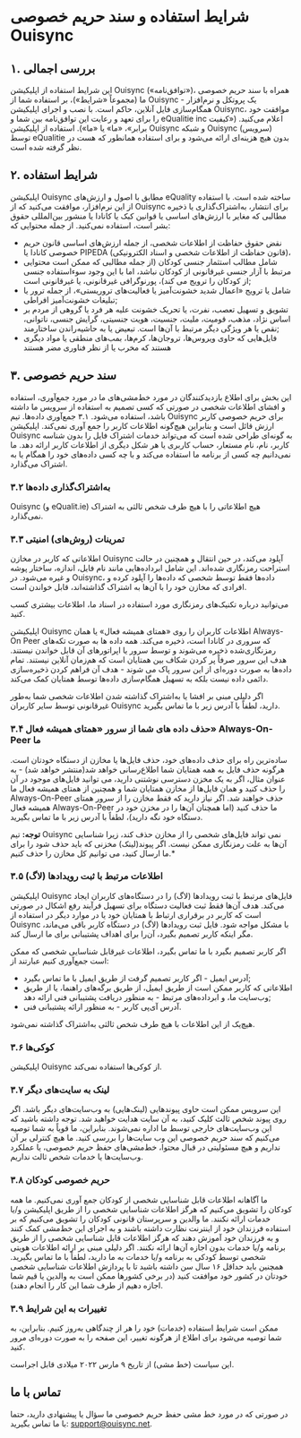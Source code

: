 # شرایط استفاده و سند حریم خصوصی Ouisync

## ۱. بررسی اجمالی
این شرایط استفاده از اپلیکیشن Ouisync («توافق‌نامه»)، همراه با سند حریم خصوصی ما
(مجموعاً «شرایط»)، بر استفاده شما از Ouisync - یک پروتکل و نرم‌افزار همگام‌سازی
فایل آنلاین، حاکم است. با نصب و اجرای اپلیکیشن Ouisync، موافقت خود را برای تعهد
و رعایت این توافق‌نامه بین شما و eQualitie inc اعلام می‌کنید. («کیفیت برابر»،
«ما» یا «ما»). استفاده از اپلیکیشن Ouisync و شبکه Ouisync (سرویس) توسط eQualitie
بدون هیچ هزینه‌ای ارائه می‌شود و برای استفاده همانطور که هست در نظر گرفته‌ شده
است.

## ۲. شرایط استفاده
اپلیکیشن Ouisync مطابق با اصول و ارزش‌های eQuality ساخته شده است. با استفاده از
این نرم‌افزار، موافقت می‌کنید که از Ouisync برای انتشار، به‌اشتراک‌گذاری یا
ذخیره مطالبی که مغایر با ارزش‌های اساسی یا قوانین کبک یا کانادا یا منشور
بین‌المللی حقوق بشر است، استفاده نمی‌کنید. از جمله محتوایی که:
* نقض حقوق حفاظت از اطلاعات شخصی، از جمله ارزش‌های اساسی قانون حریم خصوصی کانادا
  یا PIPEDA (قانون حفاظت از اطلاعات شخصی و اسناد الکترونیکی)،
* شامل مطالب استثمار جنسی کودکان (از جمله مطالبی که ممکن است محتوایی مرتبط با
  آزار جنسی غیرقانونی از کودکان نباشد، اما با این وجود سوءاستفاده جنسی از کودکان
  را ترویج می کند)، پورنوگرافی غیرقانونی، یا غیرقانونی است;
* شامل یا ترویج «اعمال شدید خشونت‌آمیز یا فعالیت‌های تروریستی»، از جمله ترور یا
  تبلیغات خشونت‌آمیز افراطی;
* تشویق و تسهیل تعصب، نفرت، یا تحریک خشونت علیه هر فرد یا گروهی از مردم بر اساس
  نژاد، مذهب، قومیت، ملیت، جنسیت، هویت جنسیتی، گرایش جنسی، ناتوانی، نقص یا هر
  ویژگی دیگر مرتبط با آن‌ها است. تبعیض یا به حاشیه‌راندن ساختارمند;
* فایل‌هایی که حاوی ویروس‌ها، تروجان‌ها، کرم‌ها، بمب‌های منطقی یا مواد دیگری
  هستند که مخرب یا از نظر فناوری مضر هستند

## ۳. سند حریم خصوصی

این بخش برای اطلاع بازدیدکنندگان در مورد خط‌مشی‌های ما در مورد جمع‌آوری، استفاده
و افشای اطلاعات شخصی در صورتی که کسی تصمیم به استفاده از سرویس ما داشته باشد،
استفاده می‌شود. ۳.۱ جمع‌آوری داده‌ها. تیم Ouisync برای حریم خصوصی کاربر ارزش
قائل است و بنابراین هیچ‌گونه اطلاعات کاربر را جمع آوری نمی‌کند. اپلیکیشن Ouisync
به گونه‌ای طراحی شده است که می‌تواند خدمات اشتراک فایل را بدون شناسه کاربر، نام،
نام مستعار، حساب کاربری یا هر شکل دیگری از اطلاعات کاربر ارائه دهد. ما نمی‌دانیم
چه کسی از برنامه ما استفاده می‌کند و با چه کسی داده‌های خود را همگام یا به
اشتراک می‌گذارد.

### ۳.۲ به‌اشتراک‌گذاری داده‌ها
Ouisync (و eQualit.ie) هیچ اطلاعاتی را با هیچ طرف شخص ثالثی به اشتراک نمی‌گذارد.

### ۳.۳ تمرینات (روش‌های) امنیتی
اطلاعاتی که کاربر در مخازن Ouisync آپلود می‌کند، در حین انتقال و همچنین در حالت
استراحت رمزنگاری شده‌اند. این شامل ابرداده‌هایی مانند نام فایل، اندازه، ساختار
پوشه و غیره می‌شود. در Ouisync، داده‌ها فقط توسط شخصی که داده‌ها را آپلود کرده و
افرادی که مخازن خود را با آن‌ها به اشتراک گذاشته‌اند، قابل خواندن است.

می‌توانید درباره تکنیک‌های رمزنگاری مورد استفاده در اسناد ما، اطلاعات بیشتری کسب
کنید.

اپلیکیشن Ouisync اطلاعات کاربران را روی «همتای همیشه فعال» یا همان Always-On
Peer که سروری در کانادا است، ذخیره می‌کند. همه داده ها به صورت تکه‌های
رمزنگاری‌شده ذخیره می‌شوند و توسط سرور یا اپراتورهای آن قابل خواندن نیستند. هدف
این سرور صرفاً پر کردن شکاف بین همتایان است که هم‌زمان آنلاین نیستند. تمام
داده‌ها به صورت دوره‌ای از این سرور پاک می شوند - هدف آن فراهم کردن ذخیره‌سازی
دائمی داده نیست بلکه به تسهیل همگام‌سازی داده‌ها توسط همتایان کمک می‌کند.

اگر دلیلی مبنی بر افشا یا به‌اشتراک گذاشته شدن اطلاعات شخصی شما به‌طور غیرقانونی
توسط سایر کاربران Ouisync دارید، لطفاً با آدرس زیر با ما تماس بگیرید.

### ۳.۴ حذف داده های شما از سرور «همتای همیشه فعال» Always-On-Peer ما
ساده‌ترین راه برای حذف داده‌های خود، حذف فایل‌ها یا مخازن از دستگاه خودتان است.
هرگونه حذف فایل به همه همتایان شما اطلاع‌رسانی خواهد شد(منتشر خواهد شد) - به
عنوان مثال، اگر به یک مخزن دسترسی نوشتنی دارید، می توانید فایل‌های موجود در آن
را حذف کنید و همان فایل‌ها از مخازن همتایان شما و همچنین از همتای همیشه فعال ما
Always-On-Peer حذف خواهند شد. اگر نیاز دارید که فقط مخازن را از سرور همتای همیشه
فعال Always-On-Peer ما حذف کنید (اما همچنان آن‌ها را در مخزن خود در دستگاه خود
نگه دارید)، لطفاً با آدرس زیر با ما تماس بگیرید.

**توجه:** تیم Ouisync نمی تواند فایل‌های شخصی را از مخازن حذف کند، زیرا شناسایی
آن‌ها به علت رمزنگاری ممکن نیست. اگر پیوند(لینک) مخزنی که باید حذف شود را برای
ما ارسال کنید، می توانیم کل مخازن را حذف کنیم.*

### ۳.۵ اطلاعات مرتبط با ثبت رویدادها (لاگ)
اپلیکیشن Ouisync فایل‌های مرتبط با ثبت رویدادها (لاگ) را در دستگاه‌های کاربران
ایجاد می‌کند. هدف آن‌ها فقط ثبت فعالیت دستگاه برای تسهیل فرآیند رفع اشکال در
صورتی است که کاربر در برقراری ارتباط با همتایان خود یا در موارد دیگر در استفاده
از Ouisync با مشکل مواجه شود. فایل ثبت رویدادها (لاگ) در دستگاه کاربر باقی
می‌ماند، مگر اینکه کاربر تصمیم بگیرد، آن‌را برای اهداف پشتیبانی برای ما ارسال
کند.

اگر کاربر تصمیم بگیرد با ما تماس بگیرد، اطلاعات غیرقابل شناسایی شخصی که ممکن است
جمع‌آوری کنیم عبارتند از:
* آدرس ایمیل - اگر کاربر تصمیم گرفت از طریق ایمیل با ما تماس بگیرد;
* اطلاعاتی که کاربر ممکن است از طریق ایمیل، از طریق برگه‌های راهنما، یا از طریق
  وب‌سایت ما، و ابرداده‌های مرتبط - به منظور دریافت پشتیبانی فنی ارائه دهد;
* آدرس آی‌پی کاربر - به منظور ارائه پشتیبانی فنی.

هیچ‌یک از این اطلاعات با هیچ طرف شخص ثالثی به‌اشتراک گذاشته نمی‌شود.

### ۳.۶ کوکی‌ها
اپلیکیشن Ouisync از کوکی‌ها استفاده نمی‌کند.

### ۳.۷ لینک به سایت‌های دیگر
این سرویس ممکن است حاوی پیوندهایی (لینک‌هایی) به وب‌سایت‌های دیگر باشد. اگر روی
پیوند شخص ثالث کلیک کنید، به آن سایت هدایت خواهید شد. توجه داشته باشید که این
وب‌سایت‌های خارجی توسط ما اداره نمی‌شوند. بنابراین، ما قویاً به شما توصیه
می‌کنیم که سند حریم خصوصی این وب سایت‌ها را بررسی کنید. ما هیچ کنترلی بر آن
نداریم و هیچ مسئولیتی در قبال محتوا، خط‌مشی‌های حفظ حریم خصوصی، یا عملکرد
وب‌سایت‌ها یا خدمات شخص ثالث نداریم.

### ۳.۸ حریم خصوصی کودکان
ما آگاهانه اطلاعات قابل شناسایی شخصی از کودکان جمع آوری نمی‌کنیم. ما همه کودکان
را تشویق می‌کنیم که هرگز اطلاعات شناسایی شخصی را از طریق اپلیکیشن و/یا خدمات
ارائه نکنند. ما والدین و سرپرستان قانونی کودکان را تشویق می‌کنیم که بر استفاده
فرزندان خود از اینترنت نظارت داشته باشند و به اجرای این خط‌مشی کمک کنند و به
فرزندان خود آموزش دهند که هرگز اطلاعات قابل شناسایی شخصی را از طریق برنامه و/یا
خدمات بدون اجازه آن‌ها ارائه نکنند. اگر دلیلی مبنی بر ارائه اطلاعات هویتی شخصی
توسط کودکی به برنامه و/یا خدمات به ما دارید، لطفاً با ما تماس بگیرید. همچنین
باید حداقل ۱۶ سال سن داشته باشید تا با پردازش اطلاعات شناسایی شخصی خودتان در
کشور خود موافقت کنید (در برخی کشورها ممکن است به والدین یا قیم شما اجازه دهیم از
طرف شما این کار را انجام دهند).

### ۳.۹ تغییرات به این شرایط
ممکن است شرایط استفاده (خدمات) خود را هر از چندگاهی به‌روز کنیم. بنابراین، به
شما توصیه می‌شود برای اطلاع از هر‌گونه تغییر، این صفحه را به صورت دوره‌ای مرور
کنید.

این سیاست (خط مشی) از تاریخ ۹ مارس ۲۰۲۲ میلادی قابل اجراست.

## تماس با ما
در صورتی که در مورد خط مشی حفظ حریم خصوصی ما سؤال یا پیشنهادی دارید، حتما با ما
تماس بگیرید: support@ouisync.net.
